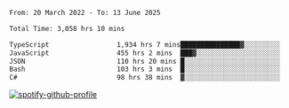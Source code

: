 <!--START_SECTION:waka-->

```txt
From: 20 March 2022 - To: 13 June 2025

Total Time: 3,058 hrs 10 mins

TypeScript                 1,934 hrs 7 mins███████████████▓░░░░░░░░░   63.24 %
JavaScript                 455 hrs 2 mins  ███▓░░░░░░░░░░░░░░░░░░░░░   14.88 %
JSON                       110 hrs 20 mins █░░░░░░░░░░░░░░░░░░░░░░░░   03.61 %
Bash                       103 hrs 3 mins  █░░░░░░░░░░░░░░░░░░░░░░░░   03.37 %
C#                         98 hrs 38 mins  ▓░░░░░░░░░░░░░░░░░░░░░░░░   03.23 %
```

<!--END_SECTION:waka-->
[![spotify-github-profile](https://spotify-github-profile.vercel.app/api/view?uid=c00zprrvy9xiloa9qnco3hmng&cover_image=true&theme=novatorem&show_offline=false&background_color=121212&bar_color=53b14f&bar_color_cover=false)](https://spotify-github-profile.vercel.app/api/view?uid=c00zprrvy9xiloa9qnco3hmng&redirect=true)



